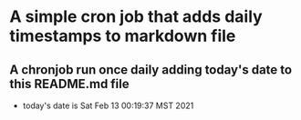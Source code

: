 A simple cron job that adds daily timestamps to markdown file
============================================================
## A chronjob run once daily adding today's date to this README.md file
* today's date is Sat Feb 13 00:19:37 MST 2021
